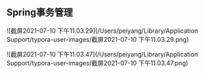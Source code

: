 ## Spring事务管理

![截屏2021-07-10 下午11.03.29](/Users/peiyang/Library/Application Support/typora-user-images/截屏2021-07-10 下午11.03.29.png)

![截屏2021-07-10 下午11.03.47](/Users/peiyang/Library/Application Support/typora-user-images/截屏2021-07-10 下午11.03.47.png)